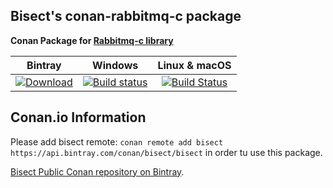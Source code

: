 ## Bisect's conan-rabbitmq-c package

**Conan Package for [Rabbitmq-c library](https://github.com/alanxz/rabbitmq-c)**

| Bintray | Windows | Linux & macOS | 
|:--------:|:---------:|:-----------------:|
| [![Download](https://api.bintray.com/packages/bisect/bisect/rabbitmq-c%3Abisect/images/download.svg) ](https://bintray.com/bisect/bisect/rabbitmq-c%3Abisect/_latestVersion)|[![Build status](https://ci.appveyor.com/api/projects/status/pkdafrq71hbfvoyw?svg=true)](https://ci.appveyor.com/project/promgamer/conan-rabbitmq-c)|[![Build Status](https://travis-ci.org/bisect-pt/conan-rabbitmq-c.svg?branch=stable%2F0.8.0)](https://travis-ci.org/bisect-pt/conan-rabbitmq-c)|

## Conan.io Information

Please add bisect remote: `conan remote add bisect https://api.bintray.com/conan/bisect/bisect` in order tu use this package.

[Bisect Public Conan repository on Bintray](https://bintray.com/bisect/bisect).

